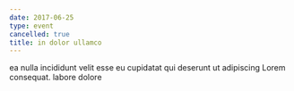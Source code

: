 ```yaml
---
date: 2017-06-25
type: event
cancelled: true
title: in dolor ullamco
---
```

ea nulla incididunt velit esse eu cupidatat qui deserunt ut adipiscing Lorem consequat. labore dolore